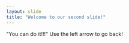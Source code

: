 ```yaml
---
layout: slide
title: "Welcome to our second slide!"
---
```

"You can do it!!!"
Use the left arrow to go back!
